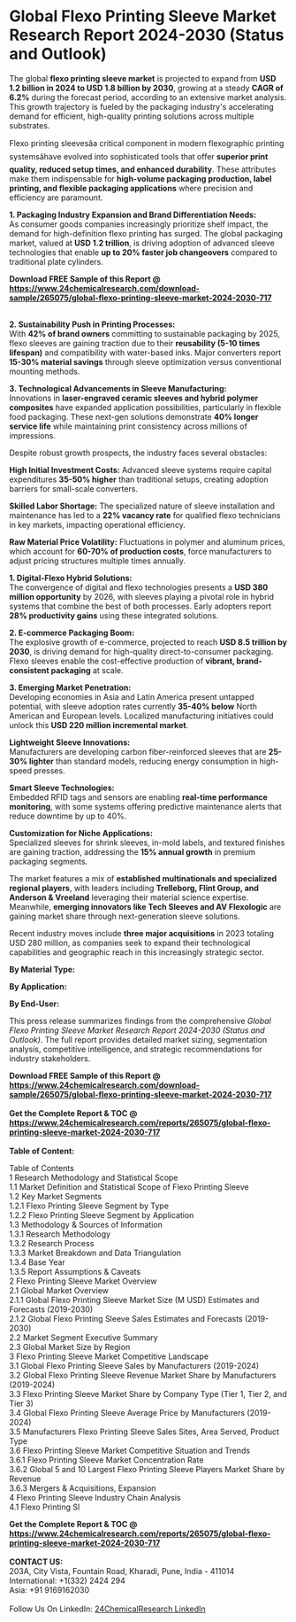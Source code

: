 <h1>Global Flexo Printing Sleeve Market Research Report 2024-2030 (Status and Outlook)</h1><p>The global <strong>flexo printing sleeve market</strong> is projected to expand from <strong>USD 1.2 billion in 2024 to USD 1.8 billion by 2030</strong>, growing at a steady <strong>CAGR of 6.2%</strong> during the forecast period, according to an extensive market analysis. This growth trajectory is fueled by the packaging industry's accelerating demand for efficient, high-quality printing solutions across multiple substrates.</p><p>Flexo printing sleevesâa critical component in modern flexographic printing systemsâhave evolved into sophisticated tools that offer <strong>superior print quality, reduced setup times, and enhanced durability</strong>. These attributes make them indispensable for <strong>high-volume packaging production, label printing, and flexible packaging applications</strong> where precision and efficiency are paramount.</p><p><strong>1. Packaging Industry Expansion and Brand Differentiation Needs:</strong><br>
As consumer goods companies increasingly prioritize shelf impact, the demand for high-definition flexo printing has surged. The global packaging market, valued at <strong>USD 1.2 trillion</strong>, is driving adoption of advanced sleeve technologies that enable <strong>up to 20% faster job changeovers</strong> compared to traditional plate cylinders.</p><div><b>Download FREE Sample of this Report @ 
            <a href="https://www.24chemicalresearch.com/download-sample/265075/global-flexo-printing-sleeve-market-2024-2030-717">
            https://www.24chemicalresearch.com/download-sample/265075/global-flexo-printing-sleeve-market-2024-2030-717</a></b></div><br><p><strong>2. Sustainability Push in Printing Processes:</strong><br>
With <strong>42% of brand owners</strong> committing to sustainable packaging by 2025, flexo sleeves are gaining traction due to their <strong>reusability (5-10 times lifespan)</strong> and compatibility with water-based inks. Major converters report <strong>15-30% material savings</strong> through sleeve optimization versus conventional mounting methods.</p><p><strong>3. Technological Advancements in Sleeve Manufacturing:</strong><br>
Innovations in <strong>laser-engraved ceramic sleeves and hybrid polymer composites</strong> have expanded application possibilities, particularly in flexible food packaging. These next-gen solutions demonstrate <strong>40% longer service life</strong> while maintaining print consistency across millions of impressions.</p><p>Despite robust growth prospects, the industry faces several obstacles:</p><p><strong>High Initial Investment Costs:</strong> Advanced sleeve systems require capital expenditures <strong>35-50% higher</strong> than traditional setups, creating adoption barriers for small-scale converters.</p><p><strong>Skilled Labor Shortage:</strong> The specialized nature of sleeve installation and maintenance has led to a <strong>22% vacancy rate</strong> for qualified flexo technicians in key markets, impacting operational efficiency.</p><p><strong>Raw Material Price Volatility:</strong> Fluctuations in polymer and aluminum prices, which account for <strong>60-70% of production costs</strong>, force manufacturers to adjust pricing structures multiple times annually.</p><p><strong>1. Digital-Flexo Hybrid Solutions:</strong><br>
The convergence of digital and flexo technologies presents a <strong>USD 380 million opportunity</strong> by 2026, with sleeves playing a pivotal role in hybrid systems that combine the best of both processes. Early adopters report <strong>28% productivity gains</strong> using these integrated solutions.</p><p><strong>2. E-commerce Packaging Boom:</strong><br>
The explosive growth of e-commerce, projected to reach <strong>USD 8.5 trillion by 2030</strong>, is driving demand for high-quality direct-to-consumer packaging. Flexo sleeves enable the cost-effective production of <strong>vibrant, brand-consistent packaging</strong> at scale.</p><p><strong>3. Emerging Market Penetration:</strong><br>
Developing economies in Asia and Latin America present untapped potential, with sleeve adoption rates currently <strong>35-40% below</strong> North American and European levels. Localized manufacturing initiatives could unlock this <strong>USD 220 million incremental market</strong>.</p><p><strong>Lightweight Sleeve Innovations:</strong><br>
    Manufacturers are developing carbon fiber-reinforced sleeves that are <strong>25-30% lighter</strong> than standard models, reducing energy consumption in high-speed presses.</p><p><strong>Smart Sleeve Technologies:</strong><br>
    Embedded RFID tags and sensors are enabling <strong>real-time performance monitoring</strong>, with some systems offering predictive maintenance alerts that reduce downtime by up to 40%.</p><p><strong>Customization for Niche Applications:</strong><br>
    Specialized sleeves for shrink sleeves, in-mold labels, and textured finishes are gaining traction, addressing the <strong>15% annual growth</strong> in premium packaging segments.</p><p>The market features a mix of <strong>established multinationals and specialized regional players</strong>, with leaders including <strong>Trelleborg, Flint Group, and Anderson &amp; Vreeland</strong> leveraging their material science expertise. Meanwhile, <strong>emerging innovators like Tech Sleeves and AV Flexologic</strong> are gaining market share through next-generation sleeve solutions.</p><p>Recent industry moves include <strong>three major acquisitions</strong> in 2023 totaling USD 280 million, as companies seek to expand their technological capabilities and geographic reach in this increasingly strategic sector.</p><p><strong>By Material Type:</strong></p><p><strong>By Application:</strong></p><p><strong>By End-User:</strong></p><p>This press release summarizes findings from the comprehensive <em>Global Flexo Printing Sleeve Market Research Report 2024-2030 (Status and Outlook)</em>. The full report provides detailed market sizing, segmentation analysis, competitive intelligence, and strategic recommendations for industry stakeholders.</p><div><b>Download FREE Sample of this Report @ 
            <a href="https://www.24chemicalresearch.com/download-sample/265075/global-flexo-printing-sleeve-market-2024-2030-717">
            https://www.24chemicalresearch.com/download-sample/265075/global-flexo-printing-sleeve-market-2024-2030-717</a></b></div><br><div><b>Get the Complete Report & TOC @ 
            <a href="https://www.24chemicalresearch.com/reports/265075/global-flexo-printing-sleeve-market-2024-2030-717">
            https://www.24chemicalresearch.com/reports/265075/global-flexo-printing-sleeve-market-2024-2030-717</a></b></div><br>
            <b>Table of Content:</b><p>Table of Contents<br />
1 Research Methodology and Statistical Scope<br />
1.1 Market Definition and Statistical Scope of Flexo Printing Sleeve<br />
1.2 Key Market Segments<br />
1.2.1 Flexo Printing Sleeve Segment by Type<br />
1.2.2 Flexo Printing Sleeve Segment by Application<br />
1.3 Methodology & Sources of Information<br />
1.3.1 Research Methodology<br />
1.3.2 Research Process<br />
1.3.3 Market Breakdown and Data Triangulation<br />
1.3.4 Base Year<br />
1.3.5 Report Assumptions & Caveats<br />
2 Flexo Printing Sleeve Market Overview<br />
2.1 Global Market Overview<br />
2.1.1 Global Flexo Printing Sleeve Market Size (M USD) Estimates and Forecasts (2019-2030)<br />
2.1.2 Global Flexo Printing Sleeve Sales Estimates and Forecasts (2019-2030)<br />
2.2 Market Segment Executive Summary<br />
2.3 Global Market Size by Region<br />
3 Flexo Printing Sleeve Market Competitive Landscape<br />
3.1 Global Flexo Printing Sleeve Sales by Manufacturers (2019-2024)<br />
3.2 Global Flexo Printing Sleeve Revenue Market Share by Manufacturers (2019-2024)<br />
3.3 Flexo Printing Sleeve Market Share by Company Type (Tier 1, Tier 2, and Tier 3)<br />
3.4 Global Flexo Printing Sleeve Average Price by Manufacturers (2019-2024)<br />
3.5 Manufacturers Flexo Printing Sleeve Sales Sites, Area Served, Product Type<br />
3.6 Flexo Printing Sleeve Market Competitive Situation and Trends<br />
3.6.1 Flexo Printing Sleeve Market Concentration Rate<br />
3.6.2 Global 5 and 10 Largest Flexo Printing Sleeve Players Market Share by Revenue<br />
3.6.3 Mergers & Acquisitions, Expansion<br />
4 Flexo Printing Sleeve Industry Chain Analysis<br />
4.1 Flexo Printing Sl</p><div><b>Get the Complete Report & TOC @ 
            <a href="https://www.24chemicalresearch.com/reports/265075/global-flexo-printing-sleeve-market-2024-2030-717">
            https://www.24chemicalresearch.com/reports/265075/global-flexo-printing-sleeve-market-2024-2030-717</a></b></div><br><b>CONTACT US:</b><br>
            203A, City Vista, Fountain Road, Kharadi, Pune, India - 411014<br>
            International: +1(332) 2424 294<br>
            Asia: +91 9169162030 <br><br>
            Follow Us On LinkedIn: <a href="https://www.linkedin.com/company/24chemicalresearch/">24ChemicalResearch LinkedIn</a>